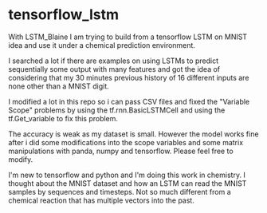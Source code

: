 # tensorflow_lstm

With LSTM_Blaine I am trying to build from a tensorflow LSTM on MNIST idea and use it under a chemical prediction environment.

I searched a lot if there are examples on using LSTMs to predict sequentially some output with many features and got the idea of considering that my 30 minutes previous history of 16 different inputs are none other than a MNIST digit.

I modified a lot in this repo so i can pass CSV files and fixed the "Variable Scope" problems by using the  tf.rnn.BasicLSTMCell and using the tf.Get_variable to fix this problem.

The accuracy is weak as my dataset is small. However the model works fine after i did some modifications into the scope variables and some matrix manipulations with panda, numpy and tensorflow. Please feel free to modify.

I'm new to tensorflow and python and I'm doing this work in chemistry. I thought about the MNIST dataset and how an LSTM can read the MNIST samples by sequences and timesteps. Not so much different from a chemical reaction that has multiple vectors into the past.
